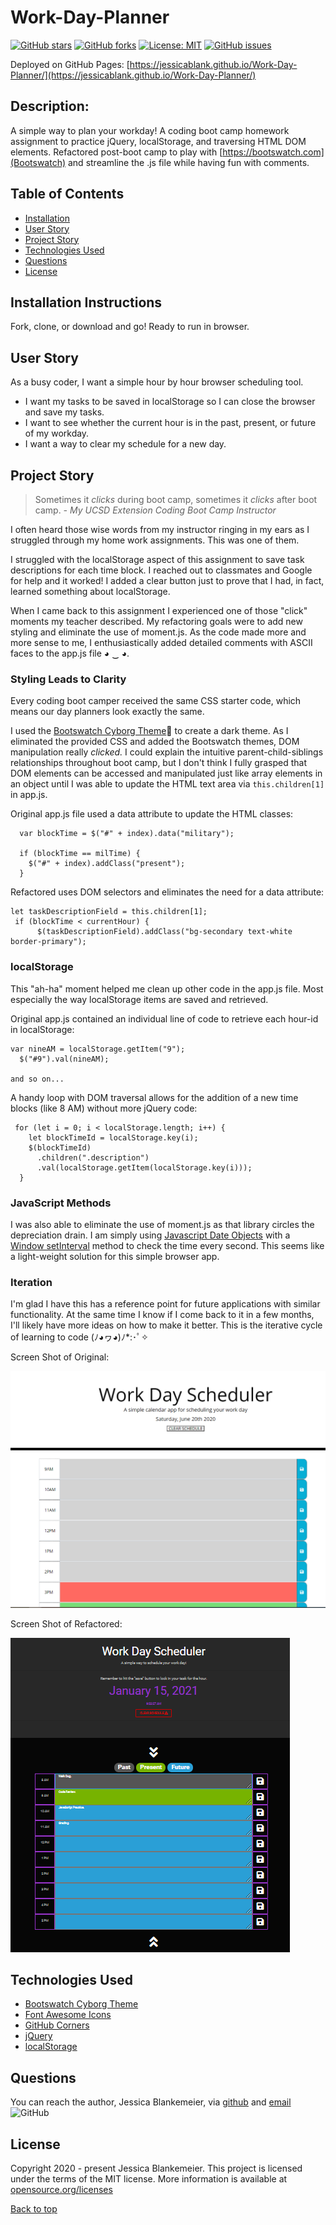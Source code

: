 # Work-Day-Planner
[![GitHub stars](https://img.shields.io/github/stars/jessicablank/Work-Day-Planner)](https://github.com/jessicablank/Work-Day-Planner/stargazers)
[![GitHub forks](https://img.shields.io/github/forks/jessicablank/Work-Day-Planner)](https://github.com/jessicablank/Work-Day-Planner/network)
[![License: MIT](https://img.shields.io/badge/License-MIT-yellow.svg)](https://opensource.org/licenses/MIT)
[![GitHub issues](https://img.shields.io/github/issues/jessicablank/Work-Day-Planner)](https://github.com/jessicablank/Work-Day-Planner/issues)

Deployed on GitHub Pages: [https://jessicablank.github.io/Work-Day-Planner/](https://jessicablank.github.io/Work-Day-Planner/)

## Description:
A simple way to plan your workday! A coding boot camp homework assignment to practice jQuery, localStorage, and traversing HTML DOM elements. Refactored post-boot camp to play with [https://bootswatch.com](Bootswatch) and streamline the .js file while having fun with comments. 

## Table of Contents
* [Installation](#installation)
* [User Story](#user-story)
* [Project Story](#project-story)
* [Technologies Used](#technologies-used)
* [Questions](#questions)
* [License](#license-info)

## Installation Instructions
Fork, clone, or download and go! Ready to run in browser. 

## User Story
As a busy coder, I want a simple hour by hour browser scheduling tool. 
* I want my tasks to be saved in localStorage so I can close the browser and save my tasks. 
* I want to see whether the current hour is in the past, present, or future of my workday.
* I want a way to clear my schedule for a new day. 


## Project Story
> Sometimes it *clicks* during boot camp, sometimes it *clicks* after boot camp. 
*- My UCSD Extension Coding Boot Camp Instructor*

I often heard those wise words from my instructor ringing in my ears as I struggled through my home work assignments. This was one of them. 

I struggled with the localStorage aspect of this assignment to save task descriptions for each time block. I reached out to classmates and Google for help and it worked! I added a clear button just to prove that I had, in fact, learned something about localStorage. 

When I came back to this assignment I experienced one of those "click" moments my teacher described. My refactoring goals were to add new styling and eliminate the use of moment.js. As the code made more and more sense to me, I enthusiastically added detailed comments with ASCII faces to the app.js file ◕ ‿ ◕. 

### Styling Leads to Clarity
Every coding boot camper received the same CSS starter code, which means our day planners look exactly the same. 

 I used the [Bootswatch Cyborg Theme](https://bootswatch.com/cyborg/):robot: to create a dark theme. As I eliminated the provided CSS and added the Bootswatch themes, DOM manipulation really *clicked.* I could explain the intuitive parent-child-siblings relationships throughout boot camp, but I don't think I fully grasped that DOM elements can be accessed and manipulated just like array elements in an object until I was able to update the HTML text area via `this.children[1]` in app.js. 

Original app.js file used a data attribute to update the HTML classes: 
```
  var blockTime = $("#" + index).data("military");

  if (blockTime == milTime) {
    $("#" + index).addClass("present");
  } 
  ```
  Refactored uses DOM selectors and eliminates the need for a data attribute:
  ```
  let taskDescriptionField = this.children[1];
   if (blockTime < currentHour) {
        $(taskDescriptionField).addClass("bg-secondary text-white border-primary");
```

### localStorage 

This "ah-ha" moment helped me clean up other code in the app.js file. Most especially the way localStorage items are saved and retrieved. 

Original app.js contained an individual line of code to retrieve each hour-id in localStorage:
```
var nineAM = localStorage.getItem("9");
  $("#9").val(nineAM);

and so on...
```

A handy loop with DOM traversal allows for the addition of a new time blocks (like 8 AM) without more jQuery code:
```
 for (let i = 0; i < localStorage.length; i++) {
    let blockTimeId = localStorage.key(i);
    $(blockTimeId)
      .children(".description")
      .val(localStorage.getItem(localStorage.key(i)));
  }
```
### JavaScript Methods
I was also able to eliminate the use of moment.js as that library circles the depreciation drain. I am simply using [Javascript Date Objects](https://www.w3schools.com/js/js_dates.asp "Go to W3Schools") with a [Window setInterval](https://www.w3schools.com/jsref/met_win_setinterval.asp "Go to W3Schools") method to check the time every second. This seems like a light-weight solution for this simple browser app. 

### Iteration
I'm glad I have this has a reference point for future applications with similar functionality. At the same time I know if I come back to it in a few months, I'll likely have more ideas on how to make it better. This is the iterative cycle of learning to code (ﾉ◕ヮ◕)ﾉ*:･ﾟ✧

Screen Shot of Original:

![Original](./assets/screenshots/originalScreenShot.PNG)

Screen Shot of Refactored:

![Refactored](./assets/screenshots/Refactored.PNG)

## Technologies Used
* [Bootswatch Cyborg Theme](https://bootswatch.com/cyborg/)
* [Font Awesome Icons](fontawesome.com)
* [GitHub Corners](https://tholman.com/github-corners/)
* [jQuery](https://jquery.com/)
* [localStorage](https://developer.mozilla.org/en-US/docs/Web/API/Window/localStorage)


## Questions
You can reach the author, Jessica Blankemeier, via [github](http://github.com/jessicablank) and [email](mailto:jessicablankemeier@gmail.com)
![GitHub](https://img.shields.io/github/followers/jessicablank?label=follow&style=social)

## License
Copyright 2020 - present Jessica Blankemeier.
This project is licensed under the terms of the MIT license. 
More information is available at [opensource.org/licenses](https://opensource.org/licenses/MIT)

[Back to top](#table-of-contents)






